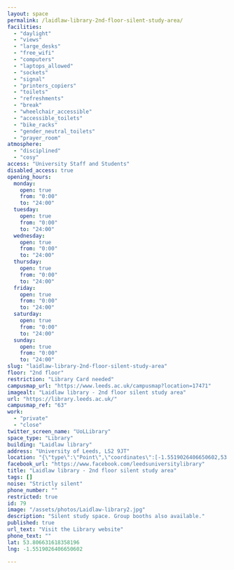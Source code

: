 ```yaml
---
layout: space
permalink: /laidlaw-library-2nd-floor-silent-study-area/
facilities:
  - "daylight"
  - "views"
  - "large_desks"
  - "free_wifi"
  - "computers"
  - "laptops_allowed"
  - "sockets"
  - "signal"
  - "printers_copiers"
  - "toilets"
  - "refreshments"
  - "break"
  - "wheelchair_accessible"
  - "accessible_toilets"
  - "bike_racks"
  - "gender_neutral_toilets"
  - "prayer_room"
atmosphere:
  - "disciplined"
  - "cosy"
access: "University Staff and Students"
disabled_access: true
opening_hours:
  monday:
    open: true
    from: "0:00"
    to: "24:00"
  tuesday:
    open: true
    from: "0:00"
    to: "24:00"
  wednesday:
    open: true
    from: "0:00"
    to: "24:00"
  thursday:
    open: true
    from: "0:00"
    to: "24:00"
  friday:
    open: true
    from: "0:00"
    to: "24:00"
  saturday:
    open: true
    from: "0:00"
    to: "24:00"
  sunday:
    open: true
    from: "0:00"
    to: "24:00"
slug: "laidlaw-library-2nd-floor-silent-study-area"
floor: "2nd floor"
restriction: "Library Card needed"
campusmap_url: "https://www.leeds.ac.uk/campusmap?location=17471"
imagealt: "Laidlaw library - 2nd floor silent study area"
url: "https://library.leeds.ac.uk/"
campusmap_ref: "63"
work:
  - "private"
  - "close"
twitter_screen_name: "UoLLibrary"
space_type: "Library"
building: "Laidlaw library"
address: "University of Leeds, LS2 9JT"
location: "{\"type\":\"Point\",\"coordinates\":[-1.5519026406650602,53.806631618358196]}"
facebook_url: "https://www.facebook.com/leedsuniversitylibrary"
title: "Laidlaw library - 2nd floor silent study area"
tags: []
noise: "Strictly silent"
phone_number: ""
restricted: true
id: 79
image: "/assets/photos/Laidlaw-library2.jpg"
description: "Silent study space. Group booths also available."
published: true
url_text: "Visit the Library website"
phone_text: ""
lat: 53.806631618358196
lng: -1.5519026406650602

---
```

